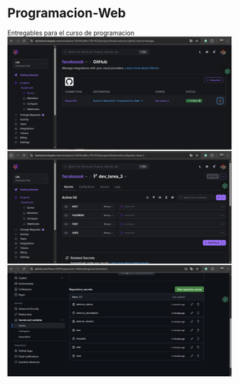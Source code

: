 # Programacion-Web
Entregables para el curso de programacion 
![alt text](captura1.PNG)
![alt text](captura2.PNG)
![alt text](captura3.PNG)

